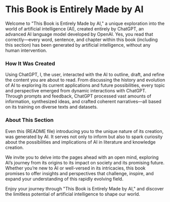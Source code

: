 # This Book is Entirely Made by AI

Welcome to "This Book is Entirely Made by AI," a unique exploration into the world of artificial intelligence (AI), created entirely by ChatGPT, an advanced AI language model developed by OpenAI. Yes, you read that correctly—every word, sentence, and chapter within this book (including this section) has been generated by artificial intelligence, without any human intervention.

### How It Was Created

Using ChatGPT, I, the user, interacted with the AI to outline, draft, and refine the content you are about to read. From discussing the history and evolution of AI to exploring its current applications and future possibilities, every topic and perspective emerged from dynamic interactions with ChatGPT. Through prompts and feedback, ChatGPT processed vast amounts of information, synthesized ideas, and crafted coherent narratives—all based on its training on diverse texts and datasets.


### About This Section

Even this (README file) introducing you to the unique nature of its creation, was generated by AI. It serves not only to inform but also to spark curiosity about the possibilities and implications of AI in literature and knowledge creation.

We invite you to delve into the pages ahead with an open mind, exploring AI’s journey from its origins to its impact on society and its promising future. Whether you’re new to AI or well-versed in its intricacies, this book promises to offer insights and perspectives that challenge, inspire, and expand your understanding of this rapidly evolving field.

Enjoy your journey through "This Book is Entirely Made by AI," and discover the limitless potential of artificial intelligence to shape our world.
